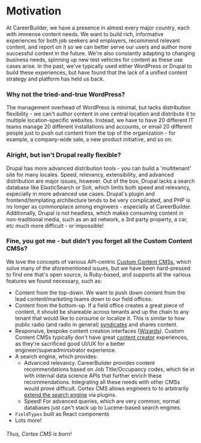 # Motivation

At CareerBuilder, we have a presence in almost every major country, each with immense content needs. We want to build rich, informative experiences for both job seekers and employers, recommend relevant content, and report on it so we can better serve our users and author more successful content in the future. We're also constantly adapting to changing business needs, spinning up new test vehicles for content as these use cases arise. In the past, we've typically used either WordPress or Drupal to build these experiences, but have found that the lack of a unified content strategy and platform has held us back.

### Why not the tried-and-true WordPress?

The management overhead of WordPress is minimal, but lacks distribution flexibility - we can't author content in one central location and distribute it to multiple location-specific websites. Instead, we have to have 20 different IT teams manage 20 different installations and accounts, or email 20 different people just to push out content from the top of the organization - for example, a company-wide sale, a new product initiative, and so on.

### Alright, but isn't Drupal really flexible?

Drupal has more advanced distribution tools - you can build a 'multitenant' site for many locales. Speed, relevancy, extensibility, and advanced distribution are major issues, however. Out of the box, Drupal lacks a search database like ElasticSearch or Solr, which limits both speed and relevancy, especially in more advanced use cases. Drupal's plugin and frontend/templating architecture tends to be very complicated, and PHP is no longer as commonplace among engineers - especially at CareerBuilder. Additionally, Drupal is not headless, which makes consuming content in non-traditional media, such as an ad network, a 3rd party property, a car, etc much more difficult - or impossible!

### Fine, you got me - but didn't you forget all the Custom Content CMSs?

We love the concepts of various API-centric [Custom Content CMSs](/glossary.md#custom-content-cms), which solve many of the aforementioned issues, but we have been hard-pressed to find one that's open source, is Ruby-based, and supports all the various features we found necessary, such as:

* Content from the top-down. We want to push down content from the lead content/marketing teams down to our field offices.
* Content from the bottom-up. If a field office creates a great piece of content, it should be shareable across tenants and up the chain to any tenant that would like to consume or localize it. This is similar to how public radio \(and radio in general\) [syndicates](https://en.wikipedia.org/wiki/Broadcast_syndication#Radio_syndication) and shares content.
* Responsive, bespoke content creation interfaces \([Wizards](/basics/designing-wizards.md)\). Custom Content CMSs typically don't have great [content creator](/glossary.md#content-creator) experiences, as they're sacrificed good UI/UX for a better engineer/superadministrator experience.
* A search engine, which provides:
  * Advanced relevancy. CareerBuilder provides content recommendations based on Job Title/Occupancy codes, which tie in with internal data science APIs that further enrich these recommendations. Integrating all these needs with other CMSs would prove difficult. Cortex CMS allows engineers to to arbitrarily [extend the search engine](/advanced/developing-plugins/extending-search.md) via plugins.
  * Speed! For advanced queries, which are very common, normal databases just can't stack up to Lucene-based search engines.
* `FieldTypes` built as React components
* Lots more!

###### Thus, Cortex CMS is born!



